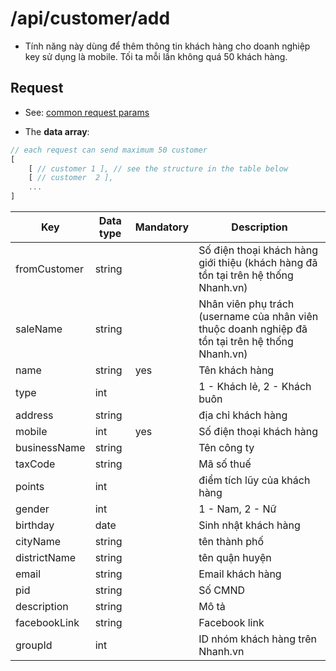 # /api/customer/add
- Tính năng này dùng để thêm thông tin khách hàng cho doanh nghiệp key sử dụng là mobile. Tối ta mỗi lần không quá 50 khách hàng.

## Request

- See: [common request params](/api.md#request)

- The **data array**:
```js
// each request can send maximum 50 customer
[
	[ // customer 1 ], // see the structure in the table below
	[ // customer  2 ],
	...
]
```

Key | Data type|Mandatory|Description
----------|-------------|---------|----------
fromCustomer|string| |Số điện thoại khách hàng giới thiệu (khách hàng đã tồn tại trên hệ thống Nhanh.vn)
saleName|string| |Nhân viên phụ trách (username của nhân viên thuộc doanh nghiệp đã tồn tại trên hệ thống Nhanh.vn)
name|string|yes|Tên khách hàng
type|int| | 1 - Khách lẻ, 2 - Khách buôn
address|string| |địa chỉ khách hàng
mobile|int|yes|Số điện thoại khách hàng
businessName|string| |Tên công ty
taxCode|string| |Mã số thuế
points|int| |điểm tích lũy của khách hàng
gender|int| |1 - Nam, 2 - Nữ
birthday |date | |Sinh nhật khách hàng
cityName|string| |tên thành phố
districtName |string| |tên quận huyện
email|string| |Email khách hàng
pid|string| |Số CMND
description|string| |Mô tả
facebookLink|string| |Facebook link
groupId|int| |ID nhóm khách hàng trên Nhanh.vn


